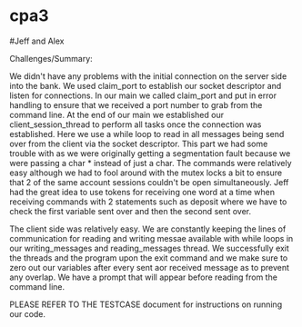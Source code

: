 # cpa3
#Jeff and Alex

Challenges/Summary:

We didn't have any problems with the initial connection on the server side into the bank. We used claim_port to establish our socket descriptor and listen for connections. In our main we called claim_port and put in error handling to ensure that we received a port number to grab from the command line. At the end of our main we established our client_session_thread to perform all tasks once the connection was established. Here we use a while loop to read in all messages being send over from the client via the socket descriptor. This part we had some trouble with as we were originally getting a segmentation fault because we were passing a char * instead of just a char. The commands were relatively easy although we had to fool around with the mutex locks a bit to ensure that 2 of the same account sessions couldn't be open simultaneously. Jeff had the great idea to use tokens for receiving one word at a time when receiving commands with 2 statements such as deposit where we have to check the first variable sent over and then the second sent over.

The client side was relatively easy. We are constantly keeping the lines of communication for reading and writing messae available with while loops in our writing_messages and reading_messages thread. We successfully exit the threads and the program upon the exit command and we make sure to zero out our variables after every sent aor received message as to prevent any overlap. We have a prompt that will appear before reading from the command line.

PLEASE REFER TO THE TESTCASE document for instructions on running our code.

